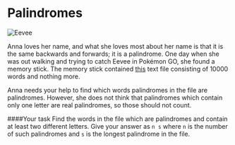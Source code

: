 # Palindromes

![Eevee](http://cdn1.alphr.com/sites/alphr/files/2016/08/pokemon_go_hack_eevee_vaporeon_jolteon_flareon.jpg)

Anna loves her name, and what she loves most about her name is that it is the same backwards and forwards; it is a palindrome. One day when she was out walking and trying to catch Eevee in Pokémon GO, she found a memory stick. The memory stick contained [this](https://gist.githubusercontent.com/arnet95/0d7ab75c7c0091715543d363d28505c8/raw/79943b4e688ab1c17804160fcf79231c3436aa16/data.txt) text file consisting of 10000 words and nothing more.

Anna needs your help to find which words palindromes in the file are palindromes. However, she does not think that palindromes which contain only one letter are real palindromes, so those should not count.

####Your task
Find the words in the file which are palindromes and contain at least two different letters. Give your answer as `n s` where `n` is the number of such palindromes and `s` is the longest palindrome in the file.
